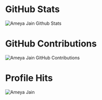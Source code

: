 # GitHub Stats
![Ameya Jain Github Stats](https://github-readme-stats.vercel.app/api?username=AmeyaJain-25&show_icons=true&theme=tokyonight)

# GitHub Contributions
![Ameya Jain GitHub Contributions](https://github-readme-streak-stats.herokuapp.com/?user=AmeyaJain-25)

# Profile Hits
<img align="Center" src="https://profile-counter.glitch.me/AmeyaJain-25/count.svg" alt="Ameya Jain" />
